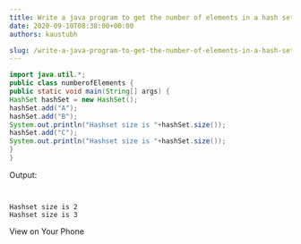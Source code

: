 ```yaml
---
title: Write a java program to get the number of elements in a hash set.
date: 2020-09-10T08:38:00+00:00
authors: kaustubh

slug: /write-a-java-program-to-get-the-number-of-elements-in-a-hash-set/
---
```


```java title="numberofElements.java" 
import java.util.*;  
public class numberofElements {  
public static void main(String[] args) {  
HashSet hashSet = new HashSet();  
hashSet.add("A");  
hashSet.add("B");  
System.out.println("Hashset size is "+hashSet.size());  
hashSet.add("C");  
System.out.println("Hashset size is "+hashSet.size());  
}  
}
```


Output: 


```
  
  
Hashset size is 2  
Hashset size is 3  

```


View on Your Phone